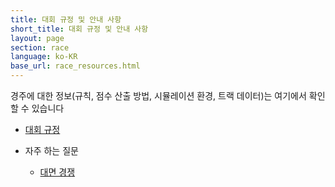 ```yaml
---
title: 대회 규정 및 안내 사항
short_title: 대회 규정 및 안내 사항
layout: page
section: race
language: ko-KR
base_url: race_resources.html
---
```


경주에 대한 정보(규칙, 점수 산출 방법, 시뮬레이션 환경, 트랙 데이터)는 여기에서 확인 할 수 있습니다 
<!-- - [Orientation Slides](../static_data/F1Tenth_Orientation_230908.pdf) -->

- [대회 규정](./rules.html)

- 자주 하는 질문
  - [대면 경쟁](./faq-physical.html)